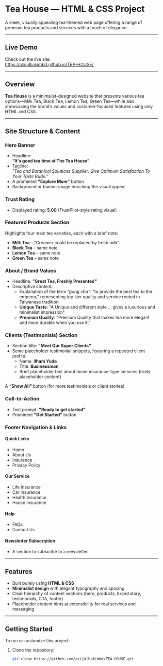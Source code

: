 # Tea House — HTML & CSS Project

A sleek, visually appealing tea-themed web page offering a range of premium tea products and services with a touch of elegance.

---

##  Live Demo

Check out the live site:  
https://azijulhakimbd.github.io/TEA-HOUSE/

---

##  Overview

**Tea House** is a minimalist-designed website that presents various tea options—Milk Tea, Black Tea, Lemon Tea, Green Tea—while also showcasing the brand’s values and customer-focused features using only HTML and CSS.

---

##  Site Structure & Content

### Hero Banner
- Headline:  
  **"It's good tea time at The Tea House"**
- Tagline:  
  *"Tea and Botanical Solutions Supplier. Give Optimum Satisfaction To Your Taste Buds."*
- A prominent **"Explore More"** button
- Background or banner image enriching the visual appeal

### Trust Rating
- Displayed rating: **5.00** (TrustPilot-style rating visual)

### Featured Products Section
Highlights four main tea varieties, each with a brief note:
- **Milk Tea** – "Creamer could be replaced by fresh milk"
- **Black Tea** – same note
- **Lemon Tea** – same note
- **Green Tea** – same note

### About / Brand Values
- Headline: **"Great Tea, Freshly Presented"**
- Descriptive content:
  - Explanation of the term *"gong cha"*: “to provide the best tea to the emperor,” representing top-tier quality and service rooted in Taiwanese tradition
  - **Unique Taste**: "A Unique and different style ... gives a luxurious and minimalist impression"
  - **Premium Quality**: "Premium Quality that makes tea more elegant and more durable when you use it."

### Clients (Testimonials) Section
- Section title: **"Meet Our Super Clients"**
- Some placeholder testimonial snippets, featuring a repeated client profile:
  - Name: **Ilham Yuda**
  - Title: **Businessman**
  - Brief placeholder text about home insurance-type services (likely placeholder content)

A **“Show All”** button (for more testimonials or client stories)

### Call-to-Action
- Text prompt: **"Ready to get started"**
- Prominent **"Get Started"** button

### Footer Navigation & Links
#### Quick Links
- Home  
- About Us  
- Insurance  
- Privacy Policy

#### Our Service
- Life Insurance  
- Car Insurance  
- Health Insurance  
- House Insurance

#### Help
- FAQs  
- Contact Us

#### Newsletter Subscription
- A section to subscribe to a newsletter


---

##  Features

- Built purely using **HTML & CSS**
- **Minimalist design** with elegant typography and spacing
- Clear hierarchy of content sections (hero, products, brand story, testimonials, CTA, footer)
- Placeholder content hints at extensibility for real services and messaging

---

##  Getting Started

To run or customize this project:

1. Clone the repository:
   ```bash
   git clone https://github.com/azijulhakimbd/TEA-HOUSE.git
